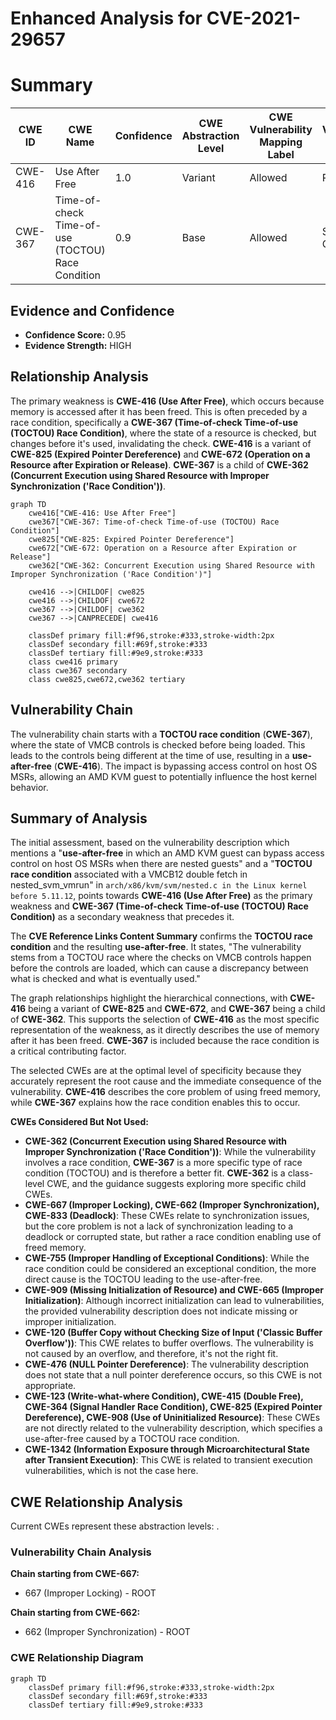 # Enhanced Analysis for CVE-2021-29657

# Summary
| CWE ID | CWE Name | Confidence | CWE Abstraction Level | CWE Vulnerability Mapping Label | CWE-Vulnerability Mapping Notes |
|---|---|---|---|---|---|
| CWE-416 | Use After Free | 1.0 | Variant | Allowed | Primary CWE |
| CWE-367 | Time-of-check Time-of-use (TOCTOU) Race Condition | 0.9 | Base | Allowed | Secondary CWE |

## Evidence and Confidence

*   **Confidence Score:** 0.95
*   **Evidence Strength:** HIGH

## Relationship Analysis
The primary weakness is **CWE-416 (Use After Free)**, which occurs because memory is accessed after it has been freed. This is often preceded by a race condition, specifically a **CWE-367 (Time-of-check Time-of-use (TOCTOU) Race Condition)**, where the state of a resource is checked, but changes before it's used, invalidating the check. **CWE-416** is a variant of **CWE-825 (Expired Pointer Dereference)** and **CWE-672 (Operation on a Resource after Expiration or Release)**. **CWE-367** is a child of **CWE-362 (Concurrent Execution using Shared Resource with Improper Synchronization ('Race Condition'))**.

```mermaid
graph TD
    cwe416["CWE-416: Use After Free"]
    cwe367["CWE-367: Time-of-check Time-of-use (TOCTOU) Race Condition"]
    cwe825["CWE-825: Expired Pointer Dereference"]
    cwe672["CWE-672: Operation on a Resource after Expiration or Release"]
    cwe362["CWE-362: Concurrent Execution using Shared Resource with Improper Synchronization ('Race Condition')"]

    cwe416 -->|CHILDOF| cwe825
    cwe416 -->|CHILDOF| cwe672
    cwe367 -->|CHILDOF| cwe362
    cwe367 -->|CANPRECEDE| cwe416
    
    classDef primary fill:#f96,stroke:#333,stroke-width:2px
    classDef secondary fill:#69f,stroke:#333
    classDef tertiary fill:#9e9,stroke:#333
    class cwe416 primary
    class cwe367 secondary
    class cwe825,cwe672,cwe362 tertiary
```

## Vulnerability Chain
The vulnerability chain starts with a **TOCTOU race condition** (**CWE-367**), where the state of VMCB controls is checked before being loaded. This leads to the controls being different at the time of use, resulting in a **use-after-free** (**CWE-416**). The impact is bypassing access control on host OS MSRs, allowing an AMD KVM guest to potentially influence the host kernel behavior.

## Summary of Analysis
The initial assessment, based on the vulnerability description which mentions a "**use-after-free** in which an AMD KVM guest can bypass access control on host OS MSRs when there are nested guests" and a "**TOCTOU race condition** associated with a VMCB12 double fetch in nested_svm_vmrun" in `arch/x86/kvm/svm/nested.c in the Linux kernel before 5.11.12`, points towards **CWE-416 (Use After Free)** as the primary weakness and **CWE-367 (Time-of-check Time-of-use (TOCTOU) Race Condition)** as a secondary weakness that precedes it.

The **CVE Reference Links Content Summary** confirms the **TOCTOU race condition** and the resulting **use-after-free**. It states, "The vulnerability stems from a TOCTOU race where the checks on VMCB controls happen before the controls are loaded, which can cause a discrepancy between what is checked and what is eventually used."

The graph relationships highlight the hierarchical connections, with **CWE-416** being a variant of **CWE-825** and **CWE-672**, and **CWE-367** being a child of **CWE-362**. This supports the selection of **CWE-416** as the most specific representation of the weakness, as it directly describes the use of memory after it has been freed. **CWE-367** is included because the race condition is a critical contributing factor.

The selected CWEs are at the optimal level of specificity because they accurately represent the root cause and the immediate consequence of the vulnerability. **CWE-416** describes the core problem of using freed memory, while **CWE-367** explains how the race condition enables this to occur.

**CWEs Considered But Not Used:**

*   **CWE-362 (Concurrent Execution using Shared Resource with Improper Synchronization ('Race Condition'))**: While the vulnerability involves a race condition, **CWE-367** is a more specific type of race condition (TOCTOU) and is therefore a better fit. **CWE-362** is a class-level CWE, and the guidance suggests exploring more specific child CWEs.
*   **CWE-667 (Improper Locking), CWE-662 (Improper Synchronization), CWE-833 (Deadlock)**: These CWEs relate to synchronization issues, but the core problem is not a lack of synchronization leading to a deadlock or corrupted state, but rather a race condition enabling use of freed memory.
*   **CWE-755 (Improper Handling of Exceptional Conditions)**: While the race condition could be considered an exceptional condition, the more direct cause is the TOCTOU leading to the use-after-free.
*   **CWE-909 (Missing Initialization of Resource) and CWE-665 (Improper Initialization)**: Although incorrect initialization can lead to vulnerabilities, the provided vulnerability description does not indicate missing or improper initialization.
*   **CWE-120 (Buffer Copy without Checking Size of Input ('Classic Buffer Overflow'))**: This CWE relates to buffer overflows. The vulnerability is not caused by an overflow, and therefore, it's not the right fit.
*   **CWE-476 (NULL Pointer Dereference)**: The vulnerability description does not state that a null pointer dereference occurs, so this CWE is not appropriate.
*   **CWE-123 (Write-what-where Condition), CWE-415 (Double Free), CWE-364 (Signal Handler Race Condition), CWE-825 (Expired Pointer Dereference), CWE-908 (Use of Uninitialized Resource)**: These CWEs are not directly related to the vulnerability description, which specifies a use-after-free caused by a TOCTOU race condition.
*   **CWE-1342 (Information Exposure through Microarchitectural State after Transient Execution)**: This CWE is related to transient execution vulnerabilities, which is not the case here.


## CWE Relationship Analysis

Current CWEs represent these abstraction levels: .


### Vulnerability Chain Analysis

**Chain starting from CWE-667:**
- 667 (Improper Locking) - ROOT


**Chain starting from CWE-662:**
- 662 (Improper Synchronization) - ROOT



### CWE Relationship Diagram

```mermaid
graph TD
    classDef primary fill:#f96,stroke:#333,stroke-width:2px
    classDef secondary fill:#69f,stroke:#333
    classDef tertiary fill:#9e9,stroke:#333
```